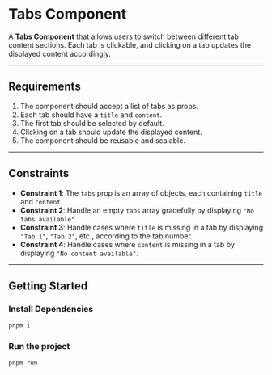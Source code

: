 # Tabs Component

A **Tabs Component** that allows users to switch between different tab content sections. Each tab is clickable, and clicking on a tab updates the displayed content accordingly.

---

## Requirements

1. The component should accept a list of tabs as props.
2. Each tab should have a `title` and `content`.
3. The first tab should be selected by default.
4. Clicking on a tab should update the displayed content.
5. The component should be reusable and scalable.

---

## Constraints

- **Constraint 1**: The `tabs` prop is an array of objects, each containing `title` and `content`.
- **Constraint 2**: Handle an empty `tabs` array gracefully by displaying `"No tabs available"`.
- **Constraint 3**: Handle cases where `title` is missing in a tab by displaying `"Tab 1"`, `"Tab 2"`, etc., according to the tab number.
- **Constraint 4**: Handle cases where `content` is missing in a tab by displaying `"No content available"`.

---

## Getting Started

### Install Dependencies

```bash
pnpm i
```

### Run the project

```bash
pnpm run
```